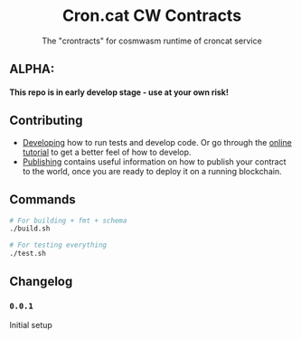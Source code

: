 <div align="center">
  <h1>
    Cron.cat CW Contracts
  </h1>
  <p>
  The "crontracts" for cosmwasm runtime of croncat service
  </p>
</div>

## ALPHA: 

#### This repo is in early develop stage - use at your own risk!

## Contributing

* [Developing](./Developing.md) how to run tests and develop code. Or go through the
[online tutorial](https://docs.cosmwasm.com/) to get a better feel
of how to develop.
* [Publishing](./Publishing.md) contains useful information on how to publish your contract
to the world, once you are ready to deploy it on a running blockchain.

## Commands

```bash
# For building + fmt + schema
./build.sh

# For testing everything
./test.sh
```

## Changelog

### `0.0.1`

Initial setup